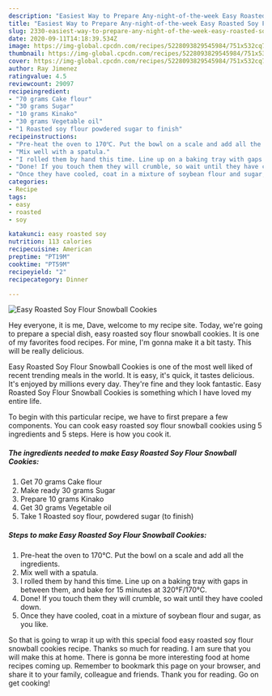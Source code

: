 ```yaml
---
description: "Easiest Way to Prepare Any-night-of-the-week Easy Roasted Soy Flour Snowball Cookies"
title: "Easiest Way to Prepare Any-night-of-the-week Easy Roasted Soy Flour Snowball Cookies"
slug: 2330-easiest-way-to-prepare-any-night-of-the-week-easy-roasted-soy-flour-snowball-cookies
date: 2020-09-11T14:18:39.534Z
image: https://img-global.cpcdn.com/recipes/5228093829545984/751x532cq70/easy-roasted-soy-flour-snowball-cookies-recipe-main-photo.jpg
thumbnail: https://img-global.cpcdn.com/recipes/5228093829545984/751x532cq70/easy-roasted-soy-flour-snowball-cookies-recipe-main-photo.jpg
cover: https://img-global.cpcdn.com/recipes/5228093829545984/751x532cq70/easy-roasted-soy-flour-snowball-cookies-recipe-main-photo.jpg
author: Ray Jimenez
ratingvalue: 4.5
reviewcount: 29097
recipeingredient:
- "70 grams Cake flour"
- "30 grams Sugar"
- "10 grams Kinako"
- "30 grams Vegetable oil"
- "1 Roasted soy flour powdered sugar to finish"
recipeinstructions:
- "Pre-heat the oven to 170℃. Put the bowl on a scale and add all the ingredients."
- "Mix well with a spatula."
- "I rolled them by hand this time. Line up on a baking tray with gaps in between them, and bake for 15 minutes at 320°F/170°C."
- "Done! If you touch them they will crumble, so wait until they have cooled down."
- "Once they have cooled, coat in a mixture of soybean flour and sugar, as you like."
categories:
- Recipe
tags:
- easy
- roasted
- soy

katakunci: easy roasted soy 
nutrition: 113 calories
recipecuisine: American
preptime: "PT19M"
cooktime: "PT59M"
recipeyield: "2"
recipecategory: Dinner

---
```



![Easy Roasted Soy Flour Snowball Cookies](https://img-global.cpcdn.com/recipes/5228093829545984/751x532cq70/easy-roasted-soy-flour-snowball-cookies-recipe-main-photo.jpg)

Hey everyone, it is me, Dave, welcome to my recipe site. Today, we're going to prepare a special dish, easy roasted soy flour snowball cookies. It is one of my favorites food recipes. For mine, I'm gonna make it a bit tasty. This will be really delicious.



Easy Roasted Soy Flour Snowball Cookies is one of the most well liked of recent trending meals in the world. It is easy, it's quick, it tastes delicious. It's enjoyed by millions every day. They're fine and they look fantastic. Easy Roasted Soy Flour Snowball Cookies is something which I have loved my entire life.


To begin with this particular recipe, we have to first prepare a few components. You can cook easy roasted soy flour snowball cookies using 5 ingredients and 5 steps. Here is how you cook it.

<!--inarticleads1-->

##### The ingredients needed to make Easy Roasted Soy Flour Snowball Cookies:

1. Get 70 grams Cake flour
1. Make ready 30 grams Sugar
1. Prepare 10 grams Kinako
1. Get 30 grams Vegetable oil
1. Take 1 Roasted soy flour, powdered sugar (to finish)




<!--inarticleads2-->

##### Steps to make Easy Roasted Soy Flour Snowball Cookies:

1. Pre-heat the oven to 170℃. Put the bowl on a scale and add all the ingredients.
1. Mix well with a spatula.
1. I rolled them by hand this time. Line up on a baking tray with gaps in between them, and bake for 15 minutes at 320°F/170°C.
1. Done! If you touch them they will crumble, so wait until they have cooled down.
1. Once they have cooled, coat in a mixture of soybean flour and sugar, as you like.




So that is going to wrap it up with this special food easy roasted soy flour snowball cookies recipe. Thanks so much for reading. I am sure that you will make this at home. There is gonna be more interesting food at home recipes coming up. Remember to bookmark this page on your browser, and share it to your family, colleague and friends. Thank you for reading. Go on get cooking!
